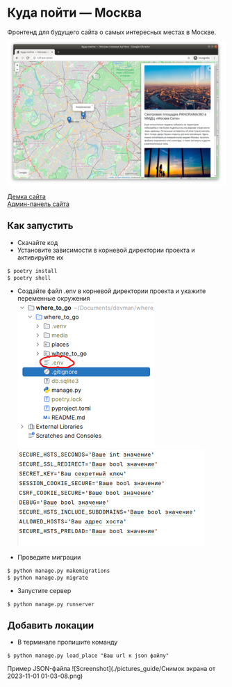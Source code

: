 # Куда пойти — Москва

Фронтенд для будущего сайта о самых интересных местах в Москве.

![Screenshot](https://github.com/valhallajazzy/where_to_go/blob/main/pictures_guide/site.png)

[Демка сайта](https://valhallajazzy.pythonanywhere.com/)  
[Админ-панель сайта](https://valhallajazzy.pythonanywhere.com/admin/)

## Как запустить
* Скачайте код
* Установите зависимости в корневой директории проекта и активируйте их
```console
$ poetry install
$ poetry shell
```
* Создайте файл .env в корневой директории проекта и укажите переменные окружения
![Screenshot](./pictures_guide/env_файл_where_to_go.png)
![Screenshot](./pictures_guide/vatiables.png)

* Проведите миграции
```console
$ python manage.py makemigrations
$ python manage.py migrate
```
* Запустите сервер
```console
$ python manage.py runserver
```

## Добавить локации
* В терминале пропишите команду
```console
$ python manage.py load_place "Ваш url к json файлу"
```

Пример JSON-файла
![Screenshot](./pictures_guide/Снимок экрана от 2023-11-01 01-03-08.png)

